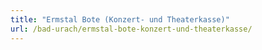 ```yaml
---
title: "Ermstal Bote (Konzert- und Theaterkasse)"
url: /bad-urach/ermstal-bote-konzert-und-theaterkasse/
---
```

